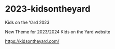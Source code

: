 # 2023-kidsontheyard
Kids on the Yard 2023

New Theme for 2023/2024 Kids on the Yard website

https://kidsontheyard.com/
